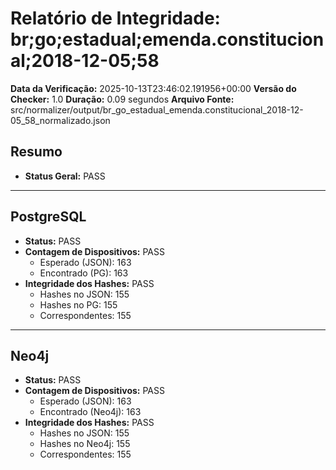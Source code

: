 # Relatório de Integridade: br;go;estadual;emenda.constitucional;2018-12-05;58

**Data da Verificação:** 2025-10-13T23:46:02.191956+00:00
**Versão do Checker:** 1.0
**Duração:** 0.09 segundos
**Arquivo Fonte:** src/normalizer/output/br_go_estadual_emenda.constitucional_2018-12-05_58_normalizado.json

## Resumo
* **Status Geral:** PASS

---

## PostgreSQL
* **Status:** PASS
* **Contagem de Dispositivos:** PASS
  * Esperado (JSON): 163
  * Encontrado (PG): 163
* **Integridade dos Hashes:** PASS
  * Hashes no JSON: 155
  * Hashes no PG: 155
  * Correspondentes: 155

---

## Neo4j
* **Status:** PASS
* **Contagem de Dispositivos:** PASS
  * Esperado (JSON): 163
  * Encontrado (Neo4j): 163
* **Integridade dos Hashes:** PASS
  * Hashes no JSON: 155
  * Hashes no Neo4j: 155
  * Correspondentes: 155